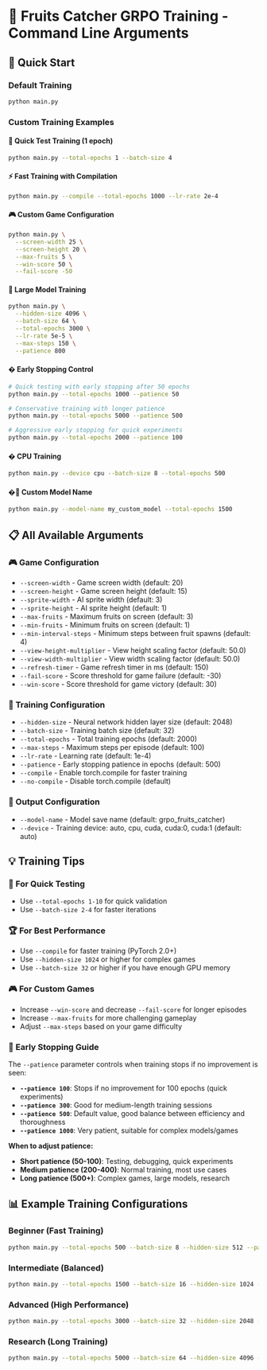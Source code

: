 # 🍎 Fruits Catcher GRPO Training - Command Line Arguments

## 🚀 Quick Start

### Default Training
```bash
python main.py
```

### Custom Training Examples

#### 🎯 Quick Test Training (1 epoch)
```bash
python main.py --total-epochs 1 --batch-size 4
```

#### ⚡ Fast Training with Compilation
```bash
python main.py --compile --total-epochs 1000 --lr-rate 2e-4
```

#### 🎮 Custom Game Configuration
```bash
python main.py \
  --screen-width 25 \
  --screen-height 20 \
  --max-fruits 5 \
  --win-score 50 \
  --fail-score -50
```

#### 🧠 Large Model Training
```bash
python main.py \
  --hidden-size 4096 \
  --batch-size 64 \
  --total-epochs 3000 \
  --lr-rate 5e-5 \
  --max-steps 150 \
  --patience 800
```

#### � Early Stopping Control
```bash
# Quick testing with early stopping after 50 epochs
python main.py --total-epochs 1000 --patience 50

# Conservative training with longer patience
python main.py --total-epochs 5000 --patience 500

# Aggressive early stopping for quick experiments
python main.py --total-epochs 2000 --patience 100
```

#### � CPU Training
```bash
python main.py --device cpu --batch-size 8 --total-epochs 500
```

#### �📂 Custom Model Name
```bash
python main.py --model-name my_custom_model --total-epochs 1500
```

## 📋 All Available Arguments

### 🎮 Game Configuration
- `--screen-width` - Game screen width (default: 20)
- `--screen-height` - Game screen height (default: 15) 
- `--sprite-width` - AI sprite width (default: 3)
- `--sprite-height` - AI sprite height (default: 1)
- `--max-fruits` - Maximum fruits on screen (default: 3)
- `--min-fruits` - Minimum fruits on screen (default: 1)
- `--min-interval-steps` - Minimum steps between fruit spawns (default: 4)
- `--view-height-multiplier` - View height scaling factor (default: 50.0)
- `--view-width-multiplier` - View width scaling factor (default: 50.0)
- `--refresh-timer` - Game refresh timer in ms (default: 150)
- `--fail-score` - Score threshold for game failure (default: -30)
- `--win-score` - Score threshold for game victory (default: 30)

### 🧠 Training Configuration  
- `--hidden-size` - Neural network hidden layer size (default: 2048)
- `--batch-size` - Training batch size (default: 32)
- `--total-epochs` - Total training epochs (default: 2000)
- `--max-steps` - Maximum steps per episode (default: 100)
- `--lr-rate` - Learning rate (default: 1e-4)
- `--patience` - Early stopping patience in epochs (default: 500)
- `--compile` - Enable torch.compile for faster training
- `--no-compile` - Disable torch.compile (default)

### 💾 Output Configuration
- `--model-name` - Model save name (default: grpo_fruits_catcher)
- `--device` - Training device: auto, cpu, cuda, cuda:0, cuda:1 (default: auto)

## 💡 Training Tips

### 🎯 For Quick Testing
- Use `--total-epochs 1-10` for quick validation
- Use `--batch-size 2-4` for faster iterations

### 🏆 For Best Performance  
- Use `--compile` for faster training (PyTorch 2.0+)
- Use `--hidden-size 1024` or higher for complex games
- Use `--batch-size 32` or higher if you have enough GPU memory

### 🎮 For Custom Games
- Increase `--win-score` and decrease `--fail-score` for longer episodes
- Increase `--max-fruits` for more challenging gameplay
- Adjust `--max-steps` based on your game difficulty

### 🛑 Early Stopping Guide

The `--patience` parameter controls when training stops if no improvement is seen:

- **`--patience 100`**: Stops if no improvement for 100 epochs (quick experiments)
- **`--patience 300`**: Good for medium-length training sessions
- **`--patience 500`**: Default value, good balance between efficiency and thoroughness
- **`--patience 1000`**: Very patient, suitable for complex models/games

**When to adjust patience:**
- **Short patience (50-100)**: Testing, debugging, quick experiments
- **Medium patience (200-400)**: Normal training, most use cases
- **Long patience (500+)**: Complex games, large models, research

## 📊 Example Training Configurations

### Beginner (Fast Training)
```bash
python main.py --total-epochs 500 --batch-size 8 --hidden-size 512 --patience 100
```

### Intermediate (Balanced)
```bash  
python main.py --total-epochs 1500 --batch-size 16 --hidden-size 1024 --compile --patience 300
```

### Advanced (High Performance)
```bash
python main.py --total-epochs 3000 --batch-size 32 --hidden-size 2048 --compile --lr-rate 5e-5 --patience 500
```

### Research (Long Training)
```bash
python main.py --total-epochs 5000 --batch-size 64 --hidden-size 4096 --max-steps 200 --compile --patience 1000
```
